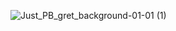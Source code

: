 ![Just_PB_gret_background-01-01 (1)](https://github.com/user-attachments/assets/222f6473-36e5-4faf-9d9d-e04bfa5b50be)
